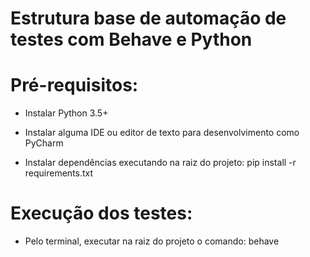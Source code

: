 # Estrutura base de automação de testes com Behave e Python

# Pré-requisitos:
- Instalar Python 3.5+

- Instalar alguma IDE ou editor de texto para desenvolvimento como PyCharm

- Instalar dependências executando na raiz do projeto: pip install -r requirements.txt

# Execução dos testes:
- Pelo terminal, executar na raiz do projeto o comando: behave
